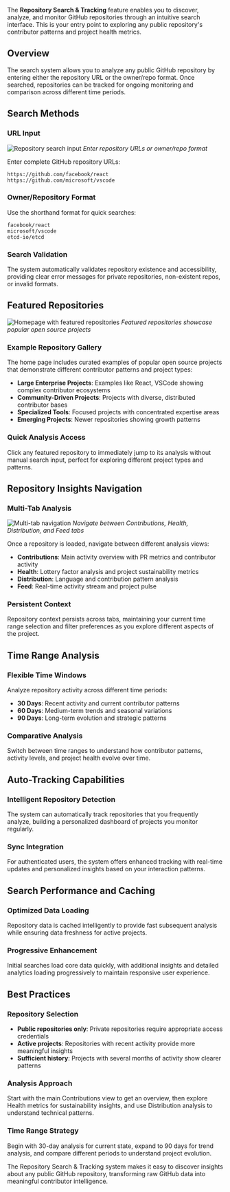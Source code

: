 The **Repository Search & Tracking** feature enables you to discover, analyze, and monitor GitHub repositories through an intuitive search interface. This is your entry point to exploring any public repository's contributor patterns and project health metrics.

## Overview

The search system allows you to analyze any public GitHub repository by entering either the repository URL or the owner/repo format. Once searched, repositories can be tracked for ongoing monitoring and comparison across different time periods.

## Search Methods

### URL Input
![Repository search input](/docs/images/features/repository-search/search-input.png)
*Enter repository URLs or owner/repo format*

Enter complete GitHub repository URLs:
```
https://github.com/facebook/react
https://github.com/microsoft/vscode
```

### Owner/Repository Format  
Use the shorthand format for quick searches:
```
facebook/react
microsoft/vscode
etcd-io/etcd
```

### Search Validation
The system automatically validates repository existence and accessibility, providing clear error messages for private repositories, non-existent repos, or invalid formats.

## Featured Repositories
![Homepage with featured repositories](/docs/images/features/repository-search/homepage-featured.png)
*Featured repositories showcase popular open source projects*


### Example Repository Gallery
The home page includes curated examples of popular open source projects that demonstrate different contributor patterns and project types:

- **Large Enterprise Projects**: Examples like React, VSCode showing complex contributor ecosystems
- **Community-Driven Projects**: Projects with diverse, distributed contributor bases
- **Specialized Tools**: Focused projects with concentrated expertise areas
- **Emerging Projects**: Newer repositories showing growth patterns

### Quick Analysis Access
Click any featured repository to immediately jump to its analysis without manual search input, perfect for exploring different project types and patterns.

## Repository Insights Navigation

### Multi-Tab Analysis
![Multi-tab navigation](/docs/images/features/repository-search/multi-tab-navigation.png)
*Navigate between Contributions, Health, Distribution, and Feed tabs*

Once a repository is loaded, navigate between different analysis views:

- **Contributions**: Main activity overview with PR metrics and contributor activity
- **Health**: Lottery factor analysis and project sustainability metrics  
- **Distribution**: Language and contribution pattern analysis
- **Feed**: Real-time activity stream and project pulse

### Persistent Context
Repository context persists across tabs, maintaining your current time range selection and filter preferences as you explore different aspects of the project.

## Time Range Analysis

### Flexible Time Windows
Analyze repository activity across different time periods:

- **30 Days**: Recent activity and current contributor patterns
- **60 Days**: Medium-term trends and seasonal variations
- **90 Days**: Long-term evolution and strategic patterns

### Comparative Analysis
Switch between time ranges to understand how contributor patterns, activity levels, and project health evolve over time.

## Auto-Tracking Capabilities  

### Intelligent Repository Detection
The system can automatically track repositories that you frequently analyze, building a personalized dashboard of projects you monitor regularly.

### Sync Integration
For authenticated users, the system offers enhanced tracking with real-time updates and personalized insights based on your interaction patterns.

## Search Performance and Caching

### Optimized Data Loading
Repository data is cached intelligently to provide fast subsequent analysis while ensuring data freshness for active projects.

### Progressive Enhancement
Initial searches load core data quickly, with additional insights and detailed analytics loading progressively to maintain responsive user experience.

## Best Practices

### Repository Selection
- **Public repositories only**: Private repositories require appropriate access credentials
- **Active projects**: Repositories with recent activity provide more meaningful insights
- **Sufficient history**: Projects with several months of activity show clearer patterns

### Analysis Approach
Start with the main Contributions view to get an overview, then explore Health metrics for sustainability insights, and use Distribution analysis to understand technical patterns.

### Time Range Strategy
Begin with 30-day analysis for current state, expand to 90 days for trend analysis, and compare different periods to understand project evolution.

The Repository Search & Tracking system makes it easy to discover insights about any public GitHub repository, transforming raw GitHub data into meaningful contributor intelligence.